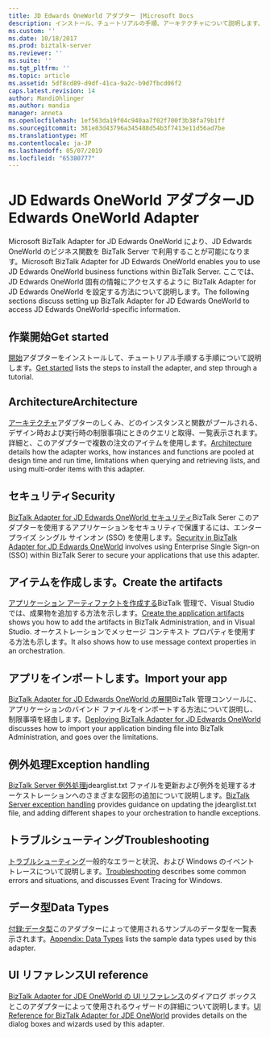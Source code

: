 ```yaml
---
title: JD Edwards OneWorld アダプター |Microsoft Docs
description: インストール、チュートリアルの手順、アーキテクチャについて説明します、SSO のセキュリティを使用して、アプリケーションを作成、バインド ファイルをインポートおよび BizTalk Adapter for j. d. の使用時に、例外処理を追加 BizTalk Server で Edwards OneWorld
ms.custom: ''
ms.date: 10/18/2017
ms.prod: biztalk-server
ms.reviewer: ''
ms.suite: ''
ms.tgt_pltfrm: ''
ms.topic: article
ms.assetid: 5df8cd89-d9df-41ca-9a2c-b9d7fbcd06f2
caps.latest.revision: 14
author: MandiOhlinger
ms.author: mandia
manager: anneta
ms.openlocfilehash: 1ef563da19f04c940aa7f02f700f3b38fa79b1ff
ms.sourcegitcommit: 381e83d43796a345488d54b3f7413e11d56ad7be
ms.translationtype: MT
ms.contentlocale: ja-JP
ms.lasthandoff: 05/07/2019
ms.locfileid: "65380777"
---
```

# <a name="jd-edwards-oneworld-adapter"></a><span data-ttu-id="69fd3-104">JD Edwards OneWorld アダプター</span><span class="sxs-lookup"><span data-stu-id="69fd3-104">JD Edwards OneWorld Adapter</span></span>
<span data-ttu-id="69fd3-105">Microsoft BizTalk Adapter for JD Edwards OneWorld により、JD Edwards OneWorld のビジネス関数を BizTalk Server で利用することが可能になります。</span><span class="sxs-lookup"><span data-stu-id="69fd3-105">Microsoft BizTalk Adapter for JD Edwards OneWorld enables you to use JD Edwards OneWorld business functions within BizTalk Server.</span></span> <span data-ttu-id="69fd3-106">ここでは、JD Edwards OneWorld 固有の情報にアクセスするように BizTalk Adapter for JD Edwards OneWorld を設定する方法について説明します。</span><span class="sxs-lookup"><span data-stu-id="69fd3-106">The following sections discuss setting up BizTalk Adapter for JD Edwards OneWorld to access JD Edwards OneWorld-specific information.</span></span>  
  
## <a name="get-started"></a><span data-ttu-id="69fd3-107">作業開始</span><span class="sxs-lookup"><span data-stu-id="69fd3-107">Get started</span></span> 
<span data-ttu-id="69fd3-108">[開始](../core/getting-started-with-biztalk-adapter-for-jd-edwards-oneworld.md)アダプターをインストールして、チュートリアル手順する手順について説明します。</span><span class="sxs-lookup"><span data-stu-id="69fd3-108">[Get started](../core/getting-started-with-biztalk-adapter-for-jd-edwards-oneworld.md) lists the steps to install the adapter, and step through a tutorial.</span></span>

## <a name="architecture"></a><span data-ttu-id="69fd3-109">Architecture</span><span class="sxs-lookup"><span data-stu-id="69fd3-109">Architecture</span></span>
<span data-ttu-id="69fd3-110">[アーキテクチャ](../core/planning-and-architecture17.md)アダプターのしくみ、どのインスタンスと関数がプールされる、デザイン時および実行時の制限事項にときのクエリと取得、一覧表示されます。 詳細と、このアダプターで複数の注文のアイテムを使用します。</span><span class="sxs-lookup"><span data-stu-id="69fd3-110">[Architecture](../core/planning-and-architecture17.md) details how the adapter works, how instances and functions are pooled at design time and run time, limitations when  querying and retrieving lists, and using multi-order items with this adapter.</span></span>

## <a name="security"></a><span data-ttu-id="69fd3-111">セキュリティ</span><span class="sxs-lookup"><span data-stu-id="69fd3-111">Security</span></span>
<span data-ttu-id="69fd3-112">[BizTalk Adapter for JD Edwards OneWorld セキュリティ](../core/security-in-biztalk-adapter-for-jd-edwards-oneworld.md)BizTalk Serer このアダプターを使用するアプリケーションをセキュリティで保護するには、エンタープライズ シングル サインオン (SSO) を使用します。</span><span class="sxs-lookup"><span data-stu-id="69fd3-112">[Security in BizTalk Adapter for JD Edwards OneWorld](../core/security-in-biztalk-adapter-for-jd-edwards-oneworld.md) involves using Enterprise Single Sign-on (SSO) within BizTalk Serer to secure your applications that use this adapter.</span></span>

## <a name="create-the-artifacts"></a><span data-ttu-id="69fd3-113">アイテムを作成します。</span><span class="sxs-lookup"><span data-stu-id="69fd3-113">Create the artifacts</span></span>
<span data-ttu-id="69fd3-114">[アプリケーション アーティファクトを作成する](../core/developing-applications3.md)BizTalk 管理で、Visual Studio では、成果物を追加する方法を示します。</span><span class="sxs-lookup"><span data-stu-id="69fd3-114">[Create the application artifacts](../core/developing-applications3.md) shows you how to add the artifacts in BizTalk Administration, and in Visual Studio.</span></span> <span data-ttu-id="69fd3-115">オーケストレーションでメッセージ コンテキスト プロパティを使用する方法も示します。</span><span class="sxs-lookup"><span data-stu-id="69fd3-115">It also shows how to use message context properties in an orchestration.</span></span>

## <a name="import-your-app"></a><span data-ttu-id="69fd3-116">アプリをインポートします。</span><span class="sxs-lookup"><span data-stu-id="69fd3-116">Import your app</span></span>
<span data-ttu-id="69fd3-117">[BizTalk Adapter for JD Edwards OneWorld の展開](../core/deploying-biztalk-adapter-for-jd-edwards-oneworld.md)BizTalk 管理コンソールに、アプリケーションのバインド ファイルをインポートする方法について説明し、制限事項を経由します。</span><span class="sxs-lookup"><span data-stu-id="69fd3-117">[Deploying BizTalk Adapter for JD Edwards OneWorld](../core/deploying-biztalk-adapter-for-jd-edwards-oneworld.md) discusses how to import your application binding file into BizTalk Administration, and goes over the limitations.</span></span> 

## <a name="exception-handling"></a><span data-ttu-id="69fd3-118">例外処理</span><span class="sxs-lookup"><span data-stu-id="69fd3-118">Exception handling</span></span> 
<span data-ttu-id="69fd3-119">[BizTalk Server 例外処理](../core/using-biztalk-server-exception-handling1.md)jdearglist.txt ファイルを更新および例外を処理するオーケストレーションへのさまざまな図形の追加について説明します。</span><span class="sxs-lookup"><span data-stu-id="69fd3-119">[BizTalk Server exception handling](../core/using-biztalk-server-exception-handling1.md) provides guidance on updating the jdearglist.txt file, and adding different shapes to your orchestration to handle exceptions.</span></span>

## <a name="troubleshooting"></a><span data-ttu-id="69fd3-120">トラブルシューティング</span><span class="sxs-lookup"><span data-stu-id="69fd3-120">Troubleshooting</span></span>
<span data-ttu-id="69fd3-121">[トラブルシューティング](../core/troubleshooting-jd-edwards-oneworld.md)一般的なエラーと状況、および Windows のイベント トレースについて説明します。</span><span class="sxs-lookup"><span data-stu-id="69fd3-121">[Troubleshooting](../core/troubleshooting-jd-edwards-oneworld.md) describes some common errors and situations, and discusses Event Tracing for Windows.</span></span>

## <a name="data-types"></a><span data-ttu-id="69fd3-122">データ型</span><span class="sxs-lookup"><span data-stu-id="69fd3-122">Data Types</span></span>
<span data-ttu-id="69fd3-123">[付録:データ型](../core/appendix-a-data-types.md)このアダプターによって使用されるサンプルのデータ型を一覧表示されます。</span><span class="sxs-lookup"><span data-stu-id="69fd3-123">[Appendix: Data Types](../core/appendix-a-data-types.md) lists the sample data types used by this adapter.</span></span>

## <a name="ui-reference"></a><span data-ttu-id="69fd3-124">UI リファレンス</span><span class="sxs-lookup"><span data-stu-id="69fd3-124">UI reference</span></span>
<span data-ttu-id="69fd3-125">[BizTalk Adapter for JDE OneWorld の UI リファレンス](../core/ui-reference-for-biztalk-adapter-for-jde-oneworld.md)のダイアログ ボックスとこのアダプターによって使用されるウィザードの詳細について説明します。</span><span class="sxs-lookup"><span data-stu-id="69fd3-125">[UI Reference for BizTalk Adapter for JDE OneWorld](../core/ui-reference-for-biztalk-adapter-for-jde-oneworld.md) provides details on the dialog boxes and wizards used by this adapter.</span></span> 